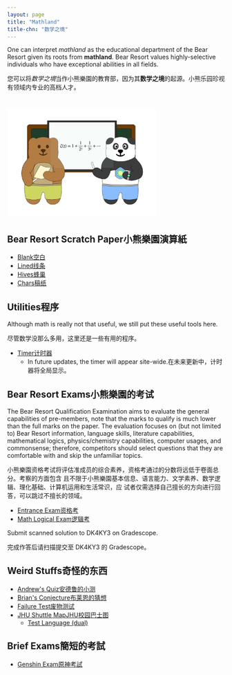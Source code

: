```yaml
---
layout: page
title: "Mathland"
title-chn: "数学之境"
---
```


<span class="eng">One can interpret *mathland* as the educational department of the Bear Resort given its roots from **mathland**. Bear Resort values highly-selective individuals who have exceptional abilities in all fields.</span>

<span class="chn">您可以将*数学之境*当作小熊樂園的教育部，因为其**数学之境**的起源。小熊乐园珍视有领域内专业的高档人才。</span>

# <img src="/logos/mathland.gif" height="250"><br>

## <span class="eng">Bear Resort Scratch Paper</span><span class="chn">小熊樂園演算紙</span>
- [<span class="eng">Blank</span><span class="chn">空白</span>](/Scratch-Paper/Blank.pdf)
- [<span class="eng">Lined</span><span class="chn">线条</span>](/Scratch-Paper/Lined.pdf)
- [<span class="eng">Hives</span><span class="chn">蜂巢</span>](/Scratch-Paper/Hives.pdf)
- [<span class="eng">Chars</span><span class="chn">稿纸</span>](/Scratch-Paper/Characters.pdf)

## <span class="eng">Utilities</span><span class="chn">程序</span> 

<span class="eng">Although math is really not that useful, we still put these useful tools here.</span>

<span class="chn">尽管数学没那么多用，这里还是一些有用的程序。</span>

- [<span class="eng">Timer</span><span class="chn">计时器</span>](/timer)
    - <span class="eng">In future updates, the timer will appear site-wide.</span><span class="chn">在未来更新中，计时器将全局显示。</span>

## <span class="eng">Bear Resort Exams</span><span class="chn">小熊樂園的考试</span> 

<span class="eng">The Bear Resort Qualification Examination aims to evaluate the general capabilities of pre-members, note that the marks to qualify is much lower than the full marks on the paper. The evaluation focuses on (but not limited to) Bear Resort information, language skills, literature capabilities, mathematical logics, physics/chemistry capabilities, computer usages, and commonsense; therefore, competitors should select questions that they are comfortable with and skip the unfamiliar topics.</span>

<span class="chn">小熊樂園资格考试将评估准成员的综合素养，资格考通过的分数将远低于卷面总分。考察的方面包含 且不限于小熊樂園基本信息、语言能力、文学素养、数学逻辑、理化基础、计算机运用和生活常识，应 试者仅需选择自己擅长的方向进行回答，可以跳过不擅长的领域。</span>

- [<span class="eng">Entrance Exam</span><span class="chn">资格考</span>](Base-exam-2025.pdf)
- [<span class="eng">Math Logical Exam</span><span class="chn">逻辑考</span>](/files/math-exam.pdf)

<span class="eng">Submit scanned solution to DK4KY3 on Gradescope.</span>

<span class="chn">完成作答后请扫描提交至 DK4KY3 的 Gradescope。</span>

## <span class="eng">Weird Stuffs</span><span class="chn">奇怪的东西</span>

- [<span class="eng">Andrew's Quiz</span><span class="chn">安德鲁的小测</span>](/files/andrew_quiz.pdf)
- [<span class="eng">Brian's Conjecture</span><span class="chn">布莱恩的猜想</span>](/files/weird_cate.pdf)
- [<span class="eng">Failure Test</span><span class="chn">废物测试</span>](/failure_test/failure_test.html)
- [<span class="eng">JHU Shuttle Map</span><span class="chn">JHU校园巴士图</span>](/files/br-version-map.pdf)
    - [Test Language (dual)](/assets/html/pdf-renderer-dual.html?pdf=/mathland/shuttle-map-eng.pdf&pdfChn=/mathland/shuttle-map-chn.pdf&go)

## <span class="eng">Brief Exams</span><span class="chn">簡短的考試</span>

- [<span class="eng">Genshin Exam</span><span class="chn">原神考試</span>](/exams/genshin.html)
